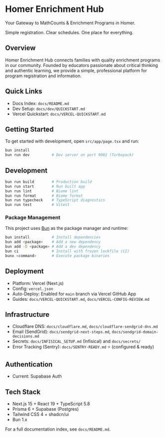 # Homer Enrichment Hub

Your Gateway to MathCounts & Enrichment Programs in Homer.

Simple registration. Clear schedules. One place for everything.

## Overview

Homer Enrichment Hub connects families with quality enrichment programs in our community. Founded by educators passionate about critical thinking and authentic learning, we provide a simple, professional platform for program registration and information.

## Quick Links

- Docs Index: `docs/README.md`
- Dev Setup: `docs/dev/QUICKSTART.md`
- Vercel Quickstart: `docs/VERCEL-QUICKSTART.md`
  

## Getting Started

To get started with development, open `src/app/page.tsx` and run:

```bash
bun install
bun run dev          # Dev server on port 9002 (Turbopack)
```

## Development

```bash
bun run build        # Production build
bun run start        # Run built app
bun run lint         # Biome lint
bun run format       # Biome format
bun run typecheck    # TypeScript diagnostics
bun run test         # Vitest
```

### Package Management

This project uses [Bun](https://bun.sh) as the package manager and runtime:

```bash
bun install          # Install dependencies
bun add <package>    # Add a new dependency
bun add -D <package> # Add a dev dependency
bun ci               # Install with frozen lockfile (CI)
bunx <command>       # Execute package binaries
```

## Deployment

- Platform: Vercel (Next.js)
- Config: `vercel.json`
- Auto-Deploy: Enabled for `main` branch via Vercel GitHub App
- Guides: `docs/VERCEL-QUICKSTART.md`, `docs/VERCEL-CONFIG-REVIEW.md`

## Infrastructure

- Cloudflare DNS: `docs/cloudflare.md`, `docs/cloudflare-sendgrid-dns.md`
- Email (SendGrid): `docs/sendgrid-next-steps.md`, `docs/sendgrid-domain-decisions.md`
- Secrets: `docs/INFISICAL_SETUP.md` (Infisical) and `docs/secrets/`
- Error Tracking (Sentry): `docs/SENTRY-READY.md` ⭐ (configured & ready)

## Authentication

- Current: Supabase Auth

## Tech Stack

- Next.js 15 + React 19 + TypeScript 5.8
- Prisma 6 + Supabase (Postgres)
- Tailwind CSS 4 + shadcn/ui
- Bun 1.x

For a full documentation index, see `docs/README.md`.
